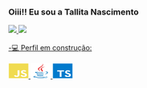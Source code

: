 ### Oiii!! Eu sou a Tallita Nascimento

<div>
  <a href="https://github.com/Talli-ns" >
  <img height='180em' src="https://github-readme-stats.vercel.app/api?username=talli-ns&show_icons=true&theme=dracula"/>
  <img height="180em" src="https://github-readme-stats.vercel.app/api/top-langs/?username=talli-ns&theme=dracula"/>
 </div>
<div style="display; inline-block"><br>
  -💻 Perfil em construção:

  <div style="display: inline_block"><br>
  <img aling="center" alt="Talli-js" height="30" width="40" src="https://raw.githubusercontent.com/devicons/devicon/master/icons/javascript/javascript-plain.svg">
  <img aling="center" alt="Talli-java" height="30" width="40" src="https://raw.githubusercontent.com/devicons/devicon/master/icons/java/java-original.svg">
  <img aling="center" alt="Talli-java" height="30" width="40" src="https://raw.githubusercontent.com/devicons/devicon/master/icons/typescript/typescript-original.svg">
  
  </div>
 

</div>

<!--
**Talli-ns/talli-ns** is a ✨ _special_ ✨ repository because its `README.md` (this file) appears on your GitHub profile.

Here are some ideas to get you started:

- 🔭 I’m currently working on ...
- 🌱 I’m currently learning ...
- 👯 I’m looking to collaborate on ...
- 🤔 I’m looking for help with ...
- 💬 Ask me about ...
- 📫 How to reach me: ...
- 😄 Pronouns: ...
- ⚡ Fun fact: ...
-->
